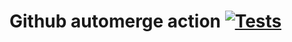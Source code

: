 # Github automerge action [![Tests](https://github.com/Vendic/github-automerge-action/actions/workflows/tests.yml/badge.svg)](https://github.com/Vendic/github-automerge-action/actions/workflows/tests.yml) 
